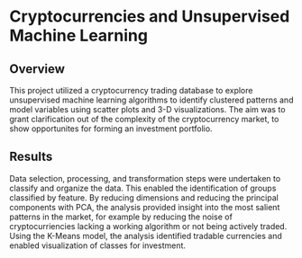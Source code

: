 # Cryptocurrencies and Unsupervised Machine Learning

## Overview
This project utilized a cryptocurrency trading database to explore unsupervised machine learning algorithms to identify clustered patterns and model variables using scatter plots and 3-D visualizations. The aim was to grant clarification out of the complexity of the cryptocurrency market, to show opportunites for forming an investment portfolio.

## Results
Data selection, processing, and transformation steps were undertaken to classify and organize the data. This enabled the identification of groups classified by feature. By reducing dimensions and reducing the principal components with PCA, the analysis provided insight into the most salient patterns in the market, for example by reducing the noise of cryptocurriencies lacking a working algorithm or not being actively traded. Using the K-Means model, the analysis identified tradable currencies and enabled visualization of  classes for investment.
